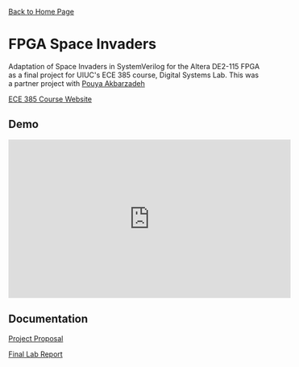 [Back to Home Page](README.md)
# FPGA Space Invaders
Adaptation of Space Invaders in SystemVerilog for the Altera DE2-115 FPGA as a final project for UIUC's ECE 385 course, Digital Systems Lab. 
This was a partner project with [Pouya Akbarzadeh](https://github.com/OfficialPouya)

[ECE 385 Course Website](https://ece.illinois.edu/academics/courses/ECE385)


## Demo

<iframe width="560" height="315" src="https://www.youtube.com/embed/cysRJn-WV2o" title="YouTube video player" frameborder="0" allow="accelerometer; autoplay; clipboard-write; encrypted-media; gyroscope; picture-in-picture" allowfullscreen></iframe>

## Documentation
[Project Proposal](FPGA-space-invaders/FPGA_Space_Invaders_Final_Report.pdf)

[Final Lab Report](FPGA-space-invaders/FPGA_Space_Invaders_Project_Proposal.pdf)

